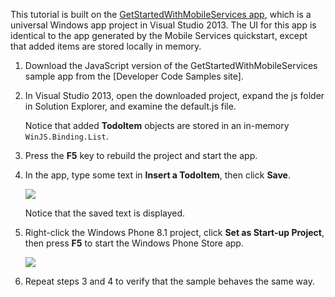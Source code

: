
This tutorial is built on the [GetStartedWithMobileServices app](http://go.microsoft.com/fwlink/p/?LinkID=510826), which is a universal Windows app project in Visual Studio 2013. The UI for this app is identical to the app generated by the Mobile Services quickstart, except that added items are stored locally in memory. 

1. Download the JavaScript version of the GetStartedWithMobileServices sample app from the [Developer Code Samples site]. 

3. In Visual Studio 2013, open the downloaded project, expand the js folder in Solution Explorer, and examine the default.js file.

    Notice that added **TodoItem** objects are stored in an in-memory `WinJS.Binding.List`.

4. Press the **F5** key to rebuild the project and start the app.

5. In the app, type some text in **Insert a TodoItem**, then click **Save**.

    ![](./media/mobile-services-windows-universal-dotnet-download-project/mobile-quickstart-startup.png) 

    Notice that the saved text is displayed.

6. Right-click the Windows Phone 8.1 project, click **Set as Start-up Project**, then press **F5** to start the Windows Phone Store app.  

    ![](./media/mobile-services-windows-universal-dotnet-download-project/mobile-quickstart-startup-wp8.png)

7. Repeat steps 3 and 4 to verify that the sample behaves the same way.

